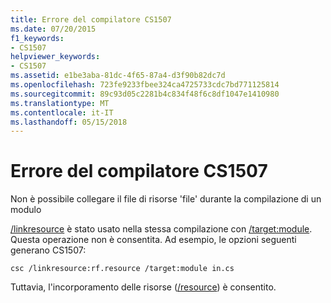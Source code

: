 ```yaml
---
title: Errore del compilatore CS1507
ms.date: 07/20/2015
f1_keywords:
- CS1507
helpviewer_keywords:
- CS1507
ms.assetid: e1be3aba-81dc-4f65-87a4-d3f90b82dc7d
ms.openlocfilehash: 723fe9233fbee324ca4725733cdc7bd771125814
ms.sourcegitcommit: 89c93d05c2281b4c834f48f6c8df1047e1410980
ms.translationtype: MT
ms.contentlocale: it-IT
ms.lasthandoff: 05/15/2018
---
```

# <a name="compiler-error-cs1507"></a>Errore del compilatore CS1507
Non è possibile collegare il file di risorse 'file' durante la compilazione di un modulo  
  
 [/linkresource](../../csharp/language-reference/compiler-options/linkresource-compiler-option.md) è stato usato nella stessa compilazione con [/target:module](../../csharp/language-reference/compiler-options/target-module-compiler-option.md). Questa operazione non è consentita. Ad esempio, le opzioni seguenti generano CS1507:  
  
```console  
csc /linkresource:rf.resource /target:module in.cs  
```  
  
 Tuttavia, l'incorporamento delle risorse ([/resource](../../csharp/language-reference/compiler-options/resource-compiler-option.md)) è consentito.
